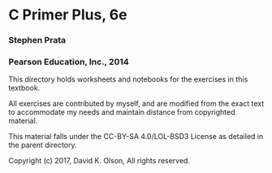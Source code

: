 # C Primer Plus, 6e
### Stephen Prata
### Pearson Education, Inc., 2014

This directory holds worksheets and notebooks for the exercises in this
textbook. 

All exercises are contributed by myself, and are modified from the exact
text to accommodate my needs and maintain distance from copyrighted material.
 
This material falls under the CC-BY-SA 4.0/LOL-BSD3 License as detailed in the
parent directory.

Copyright (c) 2017, David K. Olson, All rights reserved.

